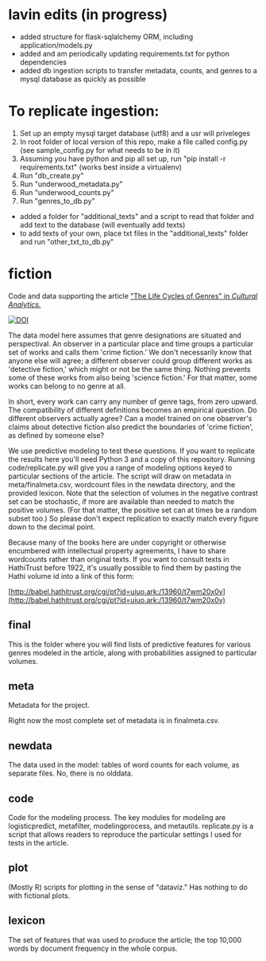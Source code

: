 lavin edits (in progress)
======
- added structure for flask-sqlalchemy ORM, including application/models.py 
- added and am periodically updating requirements.txt for python dependencies
- added db ingestion scripts to transfer metadata, counts, and genres to a mysql database as quickly as possible

# To replicate ingestion:
1. Set up an empty mysql target database (utf8) and a usr will priveleges
2. In root folder of local version of this repo, make a file called config.py (see sample_config.py for what needs to be in it)
3. Assuming you have python and pip all set up, run "pip install -r requirements.txt" (works best inside a virtualenv)
4. Run "db_create.py"
5. Run "underwood_metadata.py"
6. Run "underwood_counts.py"
7. Run "genres_to_db.py"

- added a folder for "additional_texts" and a script to read that folder and add text to the database (will eventually add texts)
- to add texts of your own, place txt files in the "additional_texts" folder and run "other_txt_to_db.py"

fiction
=======

Code and data supporting the article ["The Life Cycles of Genres" in _Cultural Analytics._](http://culturalanalytics.org/2016/05/the-life-cycles-of-genres/) 

[![DOI](https://zenodo.org/badge/19804/tedunderwood/fiction.svg)](https://zenodo.org/badge/latestdoi/19804/tedunderwood/fiction)

The data model here assumes that genre designations are situated and perspectival. An observer in a particular place and time groups a particular set of works and calls them 'crime fiction.' We don't necessarily know that anyone else will agree; a different observer could group different works as 'detective fiction,' which might or not be the same thing. Nothing prevents some of these works from also being 'science fiction.' For that matter, some works can belong to no genre at all.

In short, every work can carry any number of genre tags, from zero upward. The compatibility of different definitions becomes an empirical question. Do different observers actually agree? Can a model trained on one observer's claims about detective fiction also predict the boundaries of 'crime fiction', as defined by someone else?

We use predictive modeling to test these questions. If you want to replicate the results here you'll need Python 3 and a copy of this repository. Running code/replicate.py will give you a range of modeling options keyed to particular sections of the article. The script will draw on metadata in meta/finalmeta.csv, wordcount files in the newdata directory, and the provided lexicon. Note that the selection of volumes in the negative contrast set can be stochastic, if more are available than needed to match the positive volumes. (For that matter, the positive set can at times be a random subset too.) So please don't expect replication to exactly match every figure down to the decimal point.

Because many of the books here are under copyright or otherwise encumbered with intellectual property agreements, I have to share wordcounts rather than original texts. If you want to consult texts in HathiTrust before 1922, it's usually possible to find them by pasting the Hathi volume id into a link of this form:

[http://babel.hathitrust.org/cgi/pt?id=uiuo.ark:/13960/t7wm20x0v](http://babel.hathitrust.org/cgi/pt?id=uiuo.ark:/13960/t7wm20x0v)

final
----
This is the folder where you will find lists of predictive features for various genres modeled in the article, along with probabilities assigned to particular volumes.

meta
----
Metadata for the project.

Right now the most complete set of metadata is in finalmeta.csv. 

newdata
----
The data used in the model: tables of word counts for each volume, as separate files. No, there is no olddata.

code
----
Code for the modeling process. The key modules for modeling are logisticpredict, metafilter, modelingprocess, and metautils. replicate.py is a script that allows readers to reproduce the particular settings I used for tests in the article.

plot
----
(Mostly R) scripts for plotting in the sense of "dataviz." Has nothing to do with fictional plots.

lexicon
-------
The set of features that was used to produce the article; the top 10,000 words by document frequency in the whole corpus.
